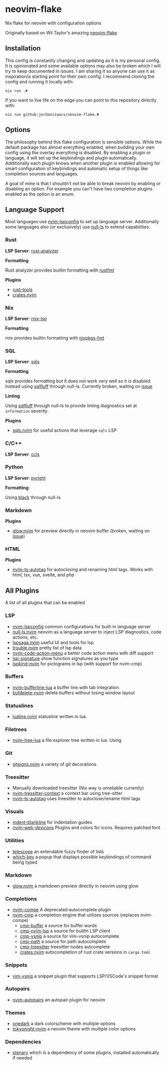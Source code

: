 # neovim-flake

Nix flake for neovim with configuration options

Originally based on Wil Taylor's amazing [neovim-flake](https://github.com/wiltaylor/neovim-flake)

## Installation

This config is constantly changing and updating as it is my personal config. It is opinionated and some available options may also be broken which I will try to keep documented in issues. I am sharing it so anyone can use it as inspiration/a starting point for their own config. I recommend cloning the config and running it locally with:

```
nix run .#
```

If you want to live life on the edge you can point to this repository directly with:

```
nix run github:jordanisaacs/neovim-flake.#
```

## Options

The philosophy behind this flake configuration is sensible options. While the default package has almost everything enabled, when building your own config using the overlay everything is disabled. By enabling a plugin or language, it will set up the keybindings and plugin automatically. Additionally each plugin knows when another plugin is enabled allowing for smart configuration of keybindings and automatic setup of things like completion sources and languages.

A goal of mine is that I shouldn't not be able to break neovim by enabling or disabling an option. For example you can't have two completion plugins enabled as the option is an enum.

## Language Support

Most languages use [nvim-lspconfig](https://github.com/neovim/nvim-lspconfig) to set up language server. Additionally some languages also (or exclusively) use [null-ls](https://github.com/jose-elias-alvarez/null-ls.nvim) to extend capabilities.

### Rust

**LSP Server**: [rust-analyzer](https://github.com/rust-analyzer/rust-analyzer)

**Formatting**

Rust analyzer provides builtin formatting with [rustfmt](https://github.com/rust-lang/rustfmt)

**Plugins**

- [rust-tools](https://github.com/simrat39/rust-tools.nvim)
- [crates.nvim](https://github.com/Saecki/crates.nvim)

### Nix

**LSP Server**: [rnix-lsp](https://github.com/nix-community/rnix-lsp)

**Formatting**

rnix provides builtin formatting with [nixpkgs-fmt](https://github.com/nix-community/nixpkgs-fmt)

### SQL

**LSP Server**: [sqls](https://github.com/lighttiger2505/sqls)

**Formatting**

sqls provides formatting but it does not work very well so it is disabled. Instead using [sqlfluff](https://github.com/sqlfluff/sqlfluff) through null-ls. Currently broken, waiting on [issue](https://github.com/jose-elias-alvarez/null-ls.nvim/discussions/231)

**Linting**

Using [sqlfluff](https://github.com/sqlfluff/sqlfluff) through null-ls to provide linting diagnostics set at `information` severity.

**Plugins**

- [sqls.nvim](https://github.com/nanotee/sqls.nvim) for useful actions that leverage `sqls` LSP

### C/C++

**LSP Server**: [ccls](https://github.com/MaskRay/ccls)

### Python

**LSP Server**: [pyright](https://github.com/microsoft/pyright)

**Formatting**:

Using [black](https://github.com/psf/black) through null-ls


### Markdown

**Plugins**

- [glow.nvim](https://github.com/ellisonleao/glow.nvim) for preview directly in neovim buffer (broken, waiting on [issue](https://github.com/ellisonleao/glow.nvim/issues/44))

### HTML

**Plugins**

- [nvim-ts-autotag](https://github.com/ellisonleao/glow.nvim/issues/44) for autoclosing and renaming html tags. Works with html, tsx, vue, svelte, and php

## All Plugins

A list of all plugins that can be enabled

### LSP

- [nvim-lspconfig](https://github.com/neovim/nvim-lspconfig) common configurations for built-in language server
- [null-ls.nvim](https://github.com/jose-elias-alvarez/null-ls.nvim) neovim as a language server to inject LSP diagnostics, code actions, etc.
- [lspsaga.nvim](https://github.com/glepnir/lspsaga.nvim) useful UI and tools for lsp
- [trouble.nvim](https://github.com/folke/trouble.nvim) pretty list of lsp data
- [nvim-code-action-menu](https://github.com/weilbith/nvim-code-action-menu) a better code action menu with diff support
- [lsp-signature](https://github.com/ray-x/lsp_signature.nvim) show function signatures as you type
- [lspkind-nvim](https://github.com/onsails/lspkind-nvim) for pictograms in lsp (with support for nvim-cmp)

### Buffers

- [nvim-bufferline-lua](https://github.com/akinsho/bufferline.nvim) a buffer line with tab integration
- [bufdelete-nvim](https://github.com/famiu/bufdelete.nvim) delete buffers without losing window layout

### Statuslines

- [lualine.nvim](https://github.com/hoob3rt/lualine.nvim) statusline written in lua.

### Filetrees

- [nvim-tree-lua](https://github.com/kyazdani42/nvim-tree.lua) a file explorer tree written in lua. Using

### Git

- [gitsigns.nvim](https://github.com/lewis6991/gitsigns.nvim) a variety of git decorations

### Treesitter

- Manually downloaded treesitter (Nix way is unreliable currently)
- [nvim-tressitter-context](https://github.com/romgrk/nvim-treesitter-context) a context bar using tree-sitter
- [nvim-ts-autotag](https://github.com/windwp/nvim-ts-autotag) uses treesitter to autoclose/rename html tags

### Visuals

- [indent-blankline](https://github.com/lukas-reineke/indent-blankline.nvim) for indentation guides
- [nvim-web-devicons](https://github.com/kyazdani42/nvim-web-devicons) Plugins and colors for icons. Requires patched font

### Utilities

- [telescope](https://github.com/nvim-telescope/telescope.nvim) an extendable fuzzy finder of lists
- [which-key](https://github.com/folke/which-key.nvim) a popup that displays possible keybindings of command being typed

### Markdown

- [glow.nvim](https://github.com/ellisonleao/glow.nvim) a markdown preview directly in neovim using glow

### Completions

- [nvim-compe](https://github.com/hrsh7th/nvim-compe) A deprecated autocomplete plugin
- [nvim-cmp](https://github.com/hrsh7th/nvim-cmp) a completion engine that utilizes sources (replaces nvim-compe)
    - [cmp-buffer](https://github.com/hrsh7th/cmp-buffer) a source for buffer words
    - [cmp-nvim-lsp](https://github.com/hrsh7th/cmp-nvim-lsp) a source for builtin LSP client
    - [cmp-vsnip](https://github.com/hrsh7th/cmp-vsnip) a source for vim-vsnip autocomplete
    - [cmp-path](https://github.com/hrsh7th/cmp-path) a source for path autocomplete
    - [cmp-treesitter](https://github.com/ray-x/cmp-treesitter) treesitter nodes autcomplete
    - [crates.nvim](https://github.com/Saecki/crates.nvim) autocompletion of rust crate versions in `cargo.toml`

### Snippets

- [vim-vsnip](https://github.com/hrsh7th/vim-vsnip) a snippet plugin that supports LSP/VSCode's snippet format

### Autopairs

- [nvim-autopairs](https://github.com/windwp/nvim-autopairs) an autopair plugin for neovim

### Themes

- [onedark](https://github.com/navarasu/onedark.nvim) a dark colorscheme with multiple options
- [tokyonight-nvim](https://github.com/folke/tokyonight.nvim) a neovim theme with multiple color options

### Dependencies

- [plenary](https://github.com/nvim-lua/plenary.nvim) which is a dependency of some plugins, installed automatically if needed
